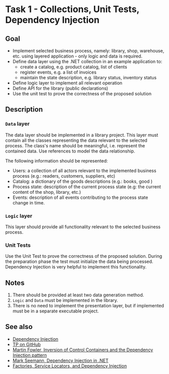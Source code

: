 # Task 1 - Collections, Unit Tests, Dependency Injection

## Goal

- Implement selected business process, namely: library, shop, warehouse, etc. using layered application - only logic and data is required.  
- Define data layer using the .NET collection in an example application to:
  - create a catalog, e.g. product catalog, list of clients
  - register events, e.g. a list of invoices
  - maintain the state description, e.g. library status, inventory status
- Define logic layer to implement all relevant operation
- Define API for the library (public declarations)
- Use the unit test to prove the correctness of the proposed solution

## Description

### `Data` layer

The data layer should be implemented in a library project. This layer must contain all the classes representing the data relevant to the selected process. The class's name should be meaningful, i.e. represent the contained data. Use references to model the data relationship.

The following information should be represented:

- Users: a collection of all actors relevant to the implemented business process (e.g.: readers, customers, suppliers, etc)
- Catalog: a dictionary of the goods descriptions (e.g.: books, good ) 
- Process state: description of the current process state (e.g: the current content of the shop, library, etc.)
- Events:  description of all events contributing to the process state change in time.

### `Logic` layer

This layer should provide all functionality relevant to the selected business process.

### Unit Tests

Use the Unit Test to prove the correctness of the proposed solution. During the preparation phase the test must initialize the data being processed. Dependency Injection is very helpful to implement this functionality.

## Notes

1. There should be provided at least two data generation method.
2. `Logic` and `Data` must be implemented in the library.
3. There is no need to implement the presentation layer, but if implemented must be in a separate executable project.  

## See also

- [Dependency Injection](https://en.wikipedia.org/wiki/Dependency_injection)
- [TP on GitHub](http://github.com/mpostol)
- [Martin Fowler, Inversion of Control Containers and the Dependency Injection pattern](http://www.martinfowler.com/articles/injection.html)  
- [Mark Seemann, Dependency Injection in .NET](https://www.manning.com/books/dependency-injection-in-dot-net)
- [Factories, Service Locators, and Dependency Injection](https://msdn.microsoft.com/library/dn178469.aspx)
